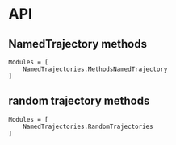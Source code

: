 
# API

## NamedTrajectory methods
```@autodocs
Modules = [
    NamedTrajectories.MethodsNamedTrajectory
]
```

## random trajectory methods
```@autodocs
Modules = [
    NamedTrajectories.RandomTrajectories
]
```
